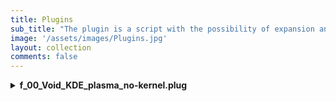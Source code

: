 ```yaml
---
title: Plugins
sub_title: "The plugin is a script with the possibility of expansion and further modification."
image: '/assets/images/Plugins.jpg'
layout: collection
comments: false
---
```


<details>
<summary><b>f_00_Void_KDE_plasma_no-kernel.plug</b></summary>
  
{% pre copyButton %}

# f_00_Void_KDE_plasma_no-kernel.plug
# version="1.0"; revision="-CЕ-1.3"
# Kennel Linux Void outfitted with a KDE-plasma desktop 
# Creation date 27.11.2024; Revision date:27.11.2024
# Copyright Kennel Linux team; License MIT

# build this via terminal commands: build_firstrib_rootfs.sh
# ./build_firstrib_rootfs.sh void default amd64 f_00_Void_KDE_plasma_no-kernel.plug
# Architecture i386 will probably successfully build too as an alternative to amd64

# login is:
# user=spot; passwd=spot

# All the parameters/commandlines can be appropriately changed:
# Simply comment in or comment out till you have what you desire
# or add new packages to the xbps-install lists.
# You can add as many valid commandlines as you want in here.
#
# base system
echo base-minimal ncurses-base \
| xargs -n1 xbps-install -y
echo file mc xterm xauth bash eudev \
| xargs -n1 xbps-install -y
echo shadow wpa_supplicant \
| xargs -n1 xbps-install -y
echo ntfs-3g zstd rsync \
| xargs -n1 xbps-install -y

# set up passwd system
pwconv
grpconv
printf "root\nroot\n" | passwd >/dev/null 2>&1 # Quietly set default root passwd to "root"

# set root to use /bin/bash
usermod --shell /bin/bash root

# Set locale to en_US.UTF-8 
sed -i 's/#en_US.UTF-8 UTF-8/en_US.UTF-8 UTF-8/' /etc/default/libc-locales
echo "LANG=en_US.UTF-8" >> /etc/environment
xbps-reconfigure -f glibc-locales

# Set Bash as shell
xbps-alternatives --set bash

## --------------------------------------------------------------------------
## KDE Plasma

echo kde5 kde5-baseapps \
| xargs -n1 xbps-install -Syu
echo aha dmidecode clinfo glxinfo fwupd cryfs encfs libglvnd mesa-dri xf86-video-nouveau \
| xargs -n1 xbps-install -y
echo xdg-user-dirs xdg-utils xtools xorg plasma-wayland-protocols mdadm dbus-elogind-x11 \
| xargs -n1 xbps-install -y
echo vsv jq xf86-input-libinput kdegraphics-thumbnailers ffmpegthumbnailer polkit \
| xargs -n1 xbps-install -y
echo gvfs gvfs-smb gvfs-mtp gvfs-cdda gvfs-afc acpid nano fastfetch gst-plugins-bad1 \
| xargs -n1 xbps-install -y
echo gst-plugins-good1 gst-plugins-ugly1 xbacklight setxkbmap spectacle conky \
| xargs -n1 xbps-install -y
echo git wget curl p7zip ark unzip tar unrar dtrx xinit mpv smplayer vte3 dialog octoxbps \
| xargs -n1 xbps-install -y
echo kde-cli-tools mtools lm_sensors squashfs-tools kcron gufw plasma-firewall kwalletmanager okular \
| xargs -n1 xbps-install -y
echo yad xmessage parted plasma-disks kpmcore mtpaint kolourpaint hddtemp kvantum krdc krdp krfb atool \
| xargs -n1 xbps-install -y
echo zsh zsh-autosuggestions zsh-syntax-highlighting source-highlight fzf fd ripgrep gettext kwrite \
| xargs -n1 xbps-install -y
echo wayland-utils Vulkan-Tools Vulkan-Headers void-artwork isoimagewriter kcolorchooser kcalc mtpfs gptfdisk wmctrl \
| xargs -n1 xbps-install -y
echo dosfstools e2fsprogs btrfs-progs f2fs-tools udisks2 gtk-layer-shell plasma-vault ImageMagick \
| xargs -n1 xbps-install -y
echo kdeconnect kcharselect sweeper filelight gwenview skanlite partitionmanager samba smbclient cifs-utils \
| xargs -n1 xbps-install -y
echo nerd-fonts-symbols-ttf fonts-roboto-ttf font-awesome6 \
| xargs -n1 xbps-install -y

# Build essentials
# xbps-install base-devel make cmake rust cargo go

# xbps-install -Suy void-repo-multilib void-repo-nonfree void-repo-debug void-repo-multilib-nonfree
 
# Browser selection
echo falkon \
| xargs -n1 xbps-install -y

# Fix Fonts 
#
ln -s /usr/share/fontconfig/conf.avail/70-no-bitmaps.conf /etc/fonts/conf.d/
xbps-reconfigure -f fontconfig

# Pipewire volume - alsa-plugins-pulseaudio / libjack-pipewire
echo pipewire wireplumber alsa-utils alsa-pipewire gstreamer1-pipewire paprefs pavucontrol pamixer ffmpeg ffmpegthumbs qpwgraph \
| xargs -n1 xbps-install -y

# symlink pipewire.desktop launcher in /etc/xdg/autostart/
ln -s /usr/share/applications/pipewire.desktop /etc/xdg/autostart/pipewire.desktop
ln -s /usr/share/applications/pipewire-pulse.desktop /etc/xdg/autostart/pipewire-pulse.desktop

mkdir -p /etc/pipewire/pipewire.conf.d
ln -s /usr/share/examples/wireplumber/10-wireplumber.conf /etc/pipewire/pipewire.conf.d/
ln -s /usr/share/examples/pipewire/20-pipewire-pulse.conf /etc/pipewire/pipewire.conf.d/

mkdir -p /etc/alsa/conf.d
ln -s /usr/share/alsa/alsa.conf.d/50-pipewire.conf /etc/alsa/conf.d
ln -s /usr/share/alsa/alsa.conf.d/99-pipewire-default.conf /etc/alsa/conf.d

# for root desktop
# mkdir -p /root/.config/pipewire/pipewire.conf.d 
# ln -s /usr/share/examples/wireplumber/10-wireplumber.conf /root/.config/pipewire/pipewire.conf.d/
# ln -s /usr/share/examples/pipewire/20-pipewire-pulse.conf /root/.config/pipewire/pipewire.conf.d/

# for spot desktop 
mkdir -p /home/spot/.config/pipewire/pipewire.conf.d 
ln -s /usr/share/examples/wireplumber/10-wireplumber.conf /home/spot/.config/pipewire/pipewire.conf.d/
ln -s /usr/share/examples/pipewire/20-pipewire-pulse.conf /home/spot/.config/pipewire/pipewire.conf.d/

# power-profiles-daemon
# powerprofilesctl set power-saver / balanced #change selected profile
# powerprofilesctl #check what mode is being used
# ln -s /etc/sv/power-profiles-daemon /var/service/
# xbps-install -y power-profiles-daemon
# ln -s /etc/sv/power-profiles-daemon /etc/runit/runsvdir/default/power-profiles-daemon

# Notebook Power Saving configuration
# ln -s /etc/sv/tlp /var/service/
echo tlp tlpui tlp-rdw powertop \
| xargs -n1 xbps-install -y
ln -s /etc/sv/tlp /etc/runit/runsvdir/default/tlp

# tlpui
cat <<'EOF' >> /usr/share/applications/tlpui.desktop
[Desktop Entry]
Name=TLP UI
Exec=tlpui
Terminal=false
Type=Application
Icon=tlpui
Comment=Configuration interface
Categories=Settings;HardwareSettings;GTK;
EOF

# Cups print service
echo cups cups-filters cups-pdf samba-cups print-manager system-config-printer \
| xargs -n1 xbps-install -y
ln -s /etc/sv/cupsd /etc/runit/runsvdir/default/cupsd

# Install Network Manager
#
echo NetworkManager \
| xargs -n1 xbps-install -y
ln -s /etc/sv/NetworkManager /etc/runit/runsvdir/default/NetworkManager

# Bluetooth
# bluez bluez-alsa blueman
echo bluez bluez-deprecated libspa-bluetooth \
| xargs -n1 xbps-install -y
ln -s /etc/sv/bluetoothd /etc/runit/runsvdir/default/bluetoothd
usermod -G bluetooth -a spot
 
# Add ~/Startup directory
#
mkdir -p /root/Startup
cat <<'EOF' >> /usr/local/bin/start-up
#!/bin/bash
sleep 3
user_home=$(eval echo ~${SUDO_USER})
ls $user_home/Startup/* | while read J
do
   "$J" &
done
EOF

chmod +x /usr/local/bin/start-up
 
# Setup autologin on tty1
#
##cp -a /etc/X11/xinit/xinitrc /root/.xinitrc
##cp -R /etc/sv/agetty-tty1 /etc/sv/agetty-autologin-tty1
##sed -i 's/GETTY_ARGS.*/GETTY_ARGS="--autologin root --noclear"/' /etc/sv/agetty-autologin-tty1/conf  # editing for autologin root
##touch /etc/sv/agetty-tty1/down

# Arrange to startx in user's .bash_profile (per Arch Wiki)
# Remove this section if not wanting boot straight into X
##touch ~/.bash_profile
##cat <<'AUTOLOGIN' > /etc/profile.d/autologin.sh
# autologin on tty1
##if [ -z "$DISPLAY" ] && [ "$(fgconsole)" -eq 1 ]; then
##exec startx  # remove the exec if you want back to tty1 on exit X

##fi
#AUTOLOGIN

# Get and install autologin fix
#
##cd /etc/sv
##wget https://rockedge.org/kernels/data/XBPS_packages/agetty-autologin-tty1.tar.gz
##tar xvfz agetty-autologin-tty1.tar.gz

# Use agetty-autologin-tty1 instead of agetty-tty1 
##rm -f /etc/runit/runsvdir/default/agetty-tty1
##ln -s /etc/sv/agetty-autologin-tty1 /etc/runit/runsvdir/default/agetty-autologin-tty1

# enable dbus service
# ln -s /etc/sv/dbus /var/service
ln -s /etc/sv/dbus /etc/runit/runsvdir/default/dbus

# Enable ZSH by default 
# chsh -s /bin/zsh root
# sed -i 's/zsh/# zsh/' /root/.bashrc

## autostart firewall Gufw
ln -s /etc/sv/ufw /var/service
# ln -s /etc/sv/ufw /etc/runit/runsvdir/default/ufw

# sddm
# ln -s /etc/sv/sddm /var/service 
ln -s /etc/sv/sddm /etc/runit/runsvdir/default/sddm

# Samba config
rm -f /etc/samba/smb.conf
cat <<'EOF' >> /etc/samba/smb.conf

[global]
workgroup = Workgroup
netbios name = void-live
server string = KLV-Plasma-kde Server
security = user
map to guest = Bad Password
printing = cups
printcap name = cups
load printers = yes
client min protocol = NT1
server min protocol = LANMAN1

[printers]
comment = All Printers
path = /var/spool/samba
browseable = no
guest ok = yes
writable = no
printable = yes

[smbvoid]
path = /home/spot/smbvoid
comment = Shared files
writable = yes

EOF

# SAMBA README.md
cat <<'README' >> /etc/samba/README.md

1. Create a user group:

sudo groupadd -r sambauser

2. Add the user1 to the sambauser group:

sudo gpasswd sambauser -a spot

3. Now create samba share user:

sudo smbpasswd -a spot

New SMB password: <input password >
Retype new SMB password: <repeat password>

README

groupadd -r sambauser
gpasswd sambauser -a spot

## USER CONFIGS: Copy main configs to /etc/skel for all normal users later added
#
xbps-install -y sudo
# Configure system for multi-users
#
cp -af /root/. /etc/skel
mkdir -p /etc/skel/.config /etc/skel/.cache /etc/skel/.local/share
#
# Create user spot and put in wheel group (and more) and give wheel group nopasswd sudo rights
echo '%wheel ALL=(ALL) NOPASSWD: ALL' | (VISUAL="tee -a" visudo) # wheel group added to sudo no password required
useradd -m -G audio,video,wheel,storage -s /bin/bash spot
printf "spot\nspot" | passwd spot >/dev/null 2>&1 # Quietly set default spot passwd to "spot"

# Create /root directories
#
mkdir -p /root/Desktop
mkdir -p /root/Documents
mkdir -p /root/Downloads
mkdir -p /root/Music
#mkdir -p /root/my-applications
mkdir -p /root/Pictures
mkdir -p /root/Public
mkdir -p /root/Startup
mkdir -p /root/Templates
mkdir -p /root/Videos

# Create /home/spot directories
#
mkdir -p /home/spot/Desktop
mkdir -p /home/spot/Documents
mkdir -p /home/spot/Downloads
mkdir -p /home/spot/Music
#mkdir -p /home/spot/my-applications
mkdir -p /home/spot/Pictures
mkdir -p /home/spot/Public
mkdir -p /home/spot/Startup
mkdir -p /home/spot/Templates
mkdir -p /home/spot/Videos

# save2flash
mkdir -p /home/spot/.local/share/applications
cat <<'EOF' >> /home/spot/.local/share/applications/save2flash.desktop
#!/usr/bin/env xdg-open
[Desktop Entry]
Name=save2flash
Comment=save RAM2 to media
Exec=sudo save2flash
Terminal=false
Icon=system-save-session
Type=Application
Categories=Utility;System;Modules;
EOF

# Set permissions
#
chown -R spot:spot /home/spot

# add users to groups and change permissions
#

usermod -a -G audio spot
usermod -a -G video spot
# chmod 755 /
# chmod 755 /bin
# chmod 755 /lib

#### Get KLV custom packages ####
#
# Create and switch to build directory
mkdir -p /root/Build
cd /root/Build

wget -c https://gitlab.com/sofija.p2018/kla-ot2/-/raw/main/KDE-plasma-desktop/save2flash-1.9_0.noarch.xbps
wget -c https://gitlab.com/sofija.p2018/kla-ot2/-/raw/main/KDE-plasma-desktop/Create-xbps-tools-1.2_1.noarch.xbps
wget -c https://gitlab.com/sofija.p2018/kla-ot2/-/raw/main/KDE-plasma-desktop/kde-plasma-config-1.0_1.noarch.xbps
wget -c https://gitlab.com/sofija.p2018/kla-ot2/-/raw/main/KDE-plasma-desktop/kio-admin-24.08.2_1.x86_64.xbps
wget -c https://gitlab.com/sofija.p2018/kla-ot2/-/raw/main/KDE-plasma-desktop/uextract-4.7_1.noarch.xbps
wget -c https://gitlab.com/sofija.p2018/kla-ot2/-/raw/main/KDE-plasma-desktop/Conky_toggle_switch-1.0_1.noarch.xbps
wget -c https://gitlab.com/sofija.p2018/kla-ot2/-/raw/main/KDE-plasma-desktop/plasma-welcome-6.1_3.x86_64.xbps
wget -c https://gitlab.com/sofija.p2018/kla-ot2/-/raw/main/KDE-plasma-desktop/Yradio-Hypr-1.8_1.noarch.xbps
wget -c https://gitlab.com/sofija.p2018/kla-ot2/-/raw/main/KDE-plasma-desktop/plasma-applet-weather-widget-3.0_3.x86_64.xbps
wget -c https://gitlab.com/sofija.p2018/kla-ot2/-/raw/main/KDE-plasma-desktop/packit-1.0_2.noarch.xbps
wget -c https://gitlab.com/sofija.p2018/kla-ot2/-/raw/main/KDE-plasma-desktop/qemu-ready-0.3_1.x86_64.xbps
wget -c https://gitlab.com/sofija.p2018/kla-ot2/-/raw/main/KDE-plasma-desktop/gadmin-samba-0.3.2_1.x86_64.xbps
wget -c https://gitlab.com/sofija.p2018/kla-ot2/-/raw/main/KDE-plasma-desktop/Termv-1.4_1.x86_64.xbps
wget -c https://gitlab.com/sofija.p2018/kla-ot2/-/raw/main/KDE-plasma-desktop/Conky-restart-1.0_2.noarch.xbps
wget -c https://gitlab.com/sofija.p2018/kla-ot2/-/raw/main/KDE-plasma-desktop/ttf-hack-nerd-3.3_1.noarch.xbps

#### Install KLV custom packages ####

# Register and index packages
cd /root
xbps-rindex -a Build/*.xbps

# Install save2flash
xbps-install -y --repository=Build/ save2flash-1.9_0

# xbps tools
xbps-install -y --repository=Build/ Create-xbps-tools-1.2_1

# xbps kde-plasma-config
xbps-install -y --repository=Build/ kde-plasma-config-1.0_1

# xbps kio-admin
xbps-install -y --repository=Build/ kio-admin-24.08.2_1

# xbps uextract
xbps-install -y --repository=Build/ uextract-4.7_1

# xbps Conky_toggle_switch
xbps-install -y --repository=Build/ Conky_toggle_switch-1.0_1

# xbps plasma-welcome
xbps-install -y --repository=Build/ plasma-welcome-6.1_3

# xbps Yradio-Hypr
xbps-install -y --repository=Build/ Yradio-Hypr-1.8_1

# xbps plasma-applet-weather-widget
xbps-install -y --repository=Build/ plasma-applet-weather-widget-3.0_3

# xbps packit
xbps-install -y --repository=Build/ packit-1.0_2

# xbps qemu-ready
xbps-install -y --repository=Build/ qemu-ready-0.3_1

# xbps gadmin-samba
xbps-install -y --repository=Build/ gadmin-samba-0.3.2_1

# xbps Termv
xbps-install -y --repository=Build/ Termv-1.4_1

# xbps Conky-restart
xbps-install -y --repository=Build/ Conky-restart-1.0_2

# xbps ttf-hack-nerd
xbps-install -y --repository=Build/ ttf-hack-nerd-3.3_1

# Set execution permissions recursivly for binaries and scripts
chmod +x -R /usr/local/bin

# Clean Up
#

rm -r /root/Build
rm /var/cache/xbps/*

ln -s /home/spot/.gtkrc-2.0 /root/.gtkrc-2.0
ln -s /home/spot/.config/gtk-3.0 /root/.config/gtk-3.0

# Set permissions
#
chown -R spot:spot /home/spot

#-----------------------------------------------------------------------

## TIMEZONE SETUP
# Etc/UTC
#
current_timezone="Etc/UTC"
ln -sf /usr/share/zoneinfo/${current_timezone} /etc/localtime

# Russian
# ln -sf /usr/share/zoneinfo/Europe/Moscow /etc/localtime  # to install from console
#
# current_timezone="Europe/Moscow"
# ln -sf /usr/share/zoneinfo/${current_timezone} /etc/localtime

#-----------------------------------------------------------------------
echo "desktop build process finished"

desktop build process finished"
ess finished"
"
d process finished"
ess finished"
"
{% endpre %} 
